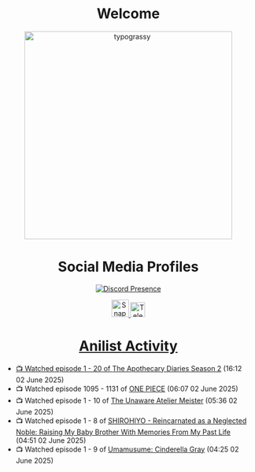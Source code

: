 <div align="center">

# Welcome
<a href="https://github.com/kawarimidoll/typograssy">
    <img alt="typograssy" src="https://typograssy.deno.dev/api?text=%E3%82%88%E3%81%86%E3%81%93%E3%81%9D%E3%81%BF%E3%81%AA%E3%81%95%E3%82%93%20-%20Sheby--&&l0=none&l1=82d9d0&l2=027353&l3=038c4c&l4=01402e&bg=none&frame=none&speed=100&comment=" width="421.99">
</a>

</div>

<div align="center">

# Social Media Profiles

[![Discord Presence](https://lanyard.cnrad.dev/api/612532963938271232)](https://discord.com/users/612532963938271232)


<a href="https://www.snapchat.com/add/a.sheby" title="Snapchat Profile">
    <img src="https://www.freepnglogos.com/uploads/snapchat-logo-png-0.png" width="35" alt="Snapchat Logo" />


<a href="https://t.me/ASheby" title="Telegram Profile">
    <img src="https://www.freepnglogos.com/uploads/telegram-logo-png-0.png" width="30" alt="Telegram Logo" />


</div>

<div align="center">

# Anilist Activity

</div>

<!-- ANILIST_ACTIVITY:start -->

-   📺 Watched episode 1 - 20 of [The Apothecary Diaries Season 2](https://anilist.co/anime/176301) (16:12 02 June 2025)
-   📺 Watched episode 1095 - 1131 of [ONE PIECE](https://anilist.co/anime/21) (06:07 02 June 2025)
-   📺 Watched episode 1 - 10 of [The Unaware Atelier Meister](https://anilist.co/anime/183133) (05:36 02 June 2025)
-   📺 Watched episode 1 - 8 of [SHIROHIYO - Reincarnated as a Neglected Noble: Raising My Baby Brother With Memories From My Past Life](https://anilist.co/anime/179541) (04:51 02 June 2025)
-   📺 Watched episode 1 - 9 of [Umamusume: Cinderella Gray](https://anilist.co/anime/180516) (04:25 02 June 2025)

<!-- ANILIST_ACTIVITY:end -->
